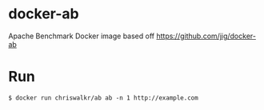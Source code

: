 # docker-ab

Apache Benchmark Docker image based off https://github.com/jig/docker-ab

# Run

~~~
$ docker run chriswalkr/ab ab -n 1 http://example.com
~~~

